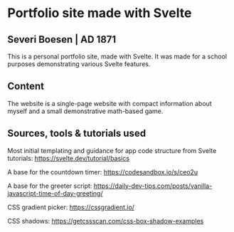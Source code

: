# Portfolio site made with Svelte
## Severi Boesen | AD 1871

This is a personal portfolio site, made with Svelte. It was made for a school purposes demonstrating various Svelte features.

## Content

The website is a single-page website with compact information about myself and a small demonstrative math-based game.

## Sources, tools & tutorials used

Most initial templating and guidance for app code structure from Svelte tutorials: https://svelte.dev/tutorial/basics

A base for the countdown timer: https://codesandbox.io/s/ceo2u

A base for the greeter script: https://daily-dev-tips.com/posts/vanilla-javascript-time-of-day-greeting/

CSS gradient picker: https://cssgradient.io/

CSS shadows: https://getcssscan.com/css-box-shadow-examples
